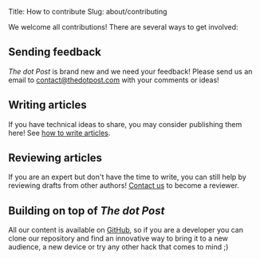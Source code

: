 Title: How to contribute
Slug: about/contributing

<p>We welcome all contributions! There are several ways to get involved:</p>

<h2>Sending feedback</h2>
<p><em>The dot Post</em> is brand new and we need your feedback! Please send us an email to <a href="mailto:contact@thedotpost.com">contact@thedotpost.com</a> with your comments or ideas!</p>

<h2>Writing articles</h2>
<p>If you have technical ideas to share, you may consider publishing them here! See <a href="/about/writing">how to write articles</a>.</p>

<h2>Reviewing articles</h2>
<p>If you are an expert but don't have the time to write, you can still help by reviewing drafts from other authors! <a href="mailto:contact@thedotpost.com">Contact us</a> to become a reviewer.</p>

<h2>Building on top of <em>The dot Post</em></h2>
<p>All our content is available on <a href="https://github.com/thedotpost/thedotpost-content">GitHub</a>, so if you are a developer you can clone our repository and find an innovative way to bring it to a new audience, a new device or try any other hack that comes to mind ;)</p>
